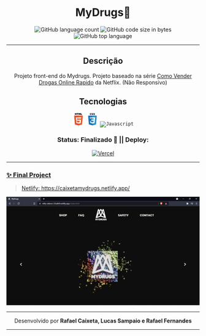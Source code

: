 <h1 align = "center"> MyDrugs💊</h1>
<p align = "center"><img alt="GitHub language count" src="https://img.shields.io/github/languages/count/Caixetadev/MyDrugs">
  <img alt="GitHub code size in bytes" src="https://img.shields.io/github/languages/code-size/Caixetadev/MyDrugs?color=black">
  <img alt="GitHub top language" src="https://img.shields.io/github/languages/top/caixetadev/mydrugs?color=green">
  
  ---
  
 <h2 align = "center"> Descrição </h2>
 <p align = "center"> Projeto front-end do Mydrugs. Projeto baseado na série <a href="https://www.netflix.com/watch/80226513?trackId=200257859">Como Vender Drogas Online Rapido</a> da Netflix. (Não Responsivo) </p>

<h2 align = "center">Tecnologias </h2>

<p align = "center">
<code><img height="32" src="https://raw.githubusercontent.com/github/explore/80688e429a7d4ef2fca1e82350fe8e3517d3494d/topics/html/html.png" alt="HTML5"/></code>
<code><img height="32" src="https://raw.githubusercontent.com/github/explore/80688e429a7d4ef2fca1e82350fe8e3517d3494d/topics/css/css.png" alt="CSS"/></code>
<code><img height="32" src="https://seeklogo.com/images/J/javascript-logo-E967E87D74-seeklogo.com.png" alt="Javascript"/></code>

</p>

<h3 align = "center">Status: Finalizado 💊 || Deploy: </h3>  
<p align = "center"><a href = "https://caixetamydrugs.netlify.app/"><img alt="Vercel" src="https://img.shields.io/badge/vercel%20-%23000000.svg?&style=for-the-badge&logo=vercel&logoColor=white"/</a></p>

---
### ✨ Final Project
> Netlify: https://caixetamydrugs.netlify.app/
<p align="center">
  <img src="https://github.com/Caixetadev/MyDgrus/blob/main/img/home.png" alt="Devfinance" />
</p>

---

<p align = "center"> Desenvolvido por <b>Rafael Caixeta, Lucas Sampaio e Rafael Fernandes</b></p>

---
